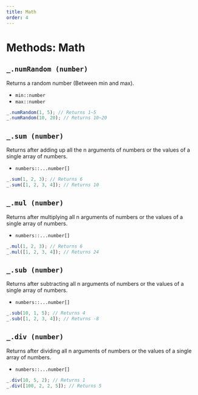 ```yaml
---
title: Math
order: 4
---
```


# Methods: Math

## `_.numRandom (number)`

Returns a random number (Between min and max).

- `min::number`
- `max::number`

```javascript
_.numRandom(1, 5); // Returns 1~5
_.numRandom(10, 20); // Returns 10~20
```

## `_.sum (number)`

Returns after adding up all the n arguments of numbers or the values of a single array of numbers.

- `numbers::...number[]`

```javascript
_.sum(1, 2, 3); // Returns 6
_.sum([1, 2, 3, 4]); // Returns 10
```

## `_.mul (number)`

Returns after multiplying all n arguments of numbers or the values of a single array of numbers.

- `numbers::...number[]`

```javascript
_.mul(1, 2, 3); // Returns 6
_.mul([1, 2, 3, 4]); // Returns 24
```

## `_.sub (number)`

Returns after subtracting all n arguments of numbers or the values of a single array of numbers.

- `numbers::...number[]`

```javascript
_.sub(10, 1, 5); // Returns 4
_.sub([1, 2, 3, 4]); // Returns -8
```

## `_.div (number)`

Returns after dividing all n arguments of numbers or the values of a single array of numbers.

- `numbers::...number[]`

```javascript
_.div(10, 5, 2); // Returns 1
_.div([100, 2, 2, 5]); // Returns 5
```
